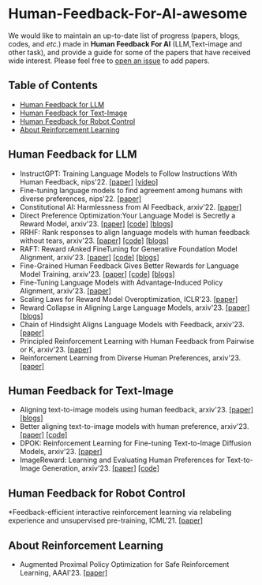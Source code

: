 # Human-Feedback-For-AI-awesome
We would like to maintain an up-to-date list of progress (papers, blogs, codes, and *etc.*) made in **Human Feedback For AI** (LLM,Text-image and other task), and provide a guide for some of the papers that have received wide interest.
Please feel free to [open an issue](Fhujinwu/Human-Feedback-For-LLM-awesome) to add papers.

## <a name="toc">Table of Contents</a>

- <a href="#human-feedback-LLM">Human Feedback for LLM</a>
- <a href="#human-feedback-Text-image">Human Feedback for Text-Image</a>
- <a href="#human-feedback-Robot-control">Human Feedback for Robot Control</a>
- <a href="#about-RL">About Reinforcement Learning</a>

## <a name="human-feedback-LLM">Human Feedback for LLM</a>
* InstructGPT: Training Language Models to Follow Instructions With Human Feedback, nips'22. [[paper]](https://proceedings.neurips.cc/paper_files/paper/2022/file/b1efde53be364a73914f58805a001731-Paper-Conference.pdf) [[video]](https://www.bilibili.com/video/BV1hd4y187CR/)
* Fine-tuning language models to find agreement among humans with diverse preferences, nips'22. [[paper]](https://proceedings.neurips.cc/paper_files/paper/2022/file/f978c8f3b5f399cae464e85f72e28503-Paper-Conference.pdf)
* Constitutional AI: Harmlessness from AI Feedback, arxiv'22. [[paper]](https://arxiv.org/pdf/2212.08073.pdf)
* Direct Preference Optimization:Your Language Model is Secretly a Reward Model, arxiv'23. [[paper]](https://arxiv.org/pdf/2305.18290.pdf) [[code]](https://github.com/eric-mitchell/direct-preference-optimization) [[blogs]](https://zhuanlan.zhihu.com/p/634705904)
* RRHF: Rank responses to align language models with human feedback without tears, arxiv'23. [[paper]](https://arxiv.org/pdf/2304.05302.pdf) [[code]](https://github.com/GanjinZero/RRHF) [[blogs]](https://mp.weixin.qq.com/s/MiToPmFuNXY9wJcKH7pZPw)
* RAFT: Reward rAnked FineTuning for Generative Foundation Model Alignment, arxiv'23. [[paper]](https://arxiv.org/pdf/2304.06767.pdf) [[code]](https://github.com/OptimalScale/LMFlow) [[blogs]](https://mp.weixin.qq.com/s/rhO0bE8CCQsQzsH3kdTbCA)
* Fine-Grained Human Feedback Gives Better Rewards for Language Model Training, arxiv'23. [[paper]](https://arxiv.org/pdf/2306.01693.pdf) [[code]](https://github.com/allenai/FineGrainedRLHF) [[blogs]](https://mp.weixin.qq.com/s/iqf6Tw2iyYNAUoAj3f1MNw)
* Fine-Tuning Language Models with Advantage-Induced Policy Alignment, arxiv'23. [[paper]](https://arxiv.org/pdf/2306.02231.pdf)
* Scaling Laws for Reward Model Overoptimization, ICLR'23. [[paper]](https://proceedings.mlr.press/v202/gao23h/gao23h.pdf)
* Reward Collapse in Aligning Large Language Models, arxiv'23. [[paper]](https://arxiv.org/pdf/2305.17608.pdf) [[blogs]](https://mp.weixin.qq.com/s/REqLcA9CMEM8M7DYZpuC-Q)
* Chain of Hindsight Aligns Language Models with Feedback, arxiv'23. [[paper]](https://arxiv.org/pdf/2302.02676.pdf)
* Principled Reinforcement Learning with Human Feedback from Pairwise or K, arxiv'23. [[paper]](https://arxiv.org/pdf/2301.11270.pdf)
* Reinforcement Learning from Diverse Human Preferences, arxiv'23. [[paper]](https://arxiv.org/pdf/2301.11774.pdf)

## <a name="human-feedback-Text-image">Human Feedback for Text-Image</a>
* Aligning text-to-image models using human feedback, arxiv'23. [[paper]](https://arxiv.org/pdf/2302.12192.pdf)  [[blogs]](https://mp.weixin.qq.com/s/FrqpybryiJ-ikO4ZVeISIg)
* Better aligning text-to-image models with human preference, arxiv'23. [[paper]](https://arxiv.org/pdf/2303.14420.pdf) [[code]](https://github.com/tgxs002/align_sd)
* DPOK: Reinforcement Learning for Fine-tuning Text-to-Image Diffusion Models, arxiv'23. [[paper]](https://arxiv.org/pdf/2305.16381.pdf)
* ImageReward: Learning and Evaluating Human Preferences for Text-to-Image Generation, arxiv'23. [[paper]](https://arxiv.org/pdf/2304.05977.pdf) [[code]](https://github.com/THUDM/ImageReward)

## <a name="human-feedback-Robot-control">Human Feedback for Robot Control</a>
*Feedback-efficient interactive reinforcement learning via relabeling experience and unsupervised pre-training, ICML'21. [[paper]](https://proceedings.mlr.press/v139/lee21i.html)

## <a name="about-RL">About Reinforcement Learning</a>
* Augmented Proximal Policy Optimization for Safe Reinforcement Learning, AAAI'23. [[paper]](https://ojs.aaai.org/index.php/AAAI/article/view/25888)
